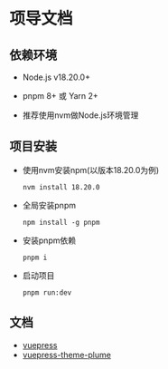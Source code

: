 # 项导文档
## 依赖环境
- Node.js v18.20.0+ 
- pnpm 8+ 或 Yarn 2+

- 推荐使用nvm做Node.js环境管理
## 项目安装
- 使用nvm安装npm(以版本18.20.0为例)
    ```shell
    nvm install 18.20.0
    ```
- 全局安装pnpm
    ```shell
    npm install -g pnpm
    ```
- 安装pnpm依赖
    ```shell
    pnpm i
    ```
- 启动项目
    ```shell
    pnpm run:dev
    ```




## 文档

- [vuepress](https://vuepress.vuejs.org/)
- [vuepress-theme-plume](https://theme-plume.vuejs.press/)
